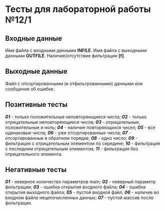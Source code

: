 # Тесты для лабораторной работы №12/1

## Входные данные

Имя файла с входными данными **INFILE**.
Имя файла с выходными данными **OUTFILE**.
Наличие/отсутствие фильтрации **[f]**.

## Выходные данные

Файл с отсортированными (и отфильтрованными) данными или сообщение об ошибке.

## Позитивные тесты

***01*** - только положительные неповторяющиеся числа;
***02*** - только отрицательные неповторяющиеся числа;
***03*** - отрицательные, положительные и ноль;
***04*** - наличие повторяющихся чисел;
***05*** - все одинаковые числа;
***06*** - уже отсортированные числа;
***07*** - отсортированные в обратном порядке;
***08*** - одно число;
***09*** - фильтрация с отрицательным элементом по середине;
***10*** - фильтрация с последним отрицательным элементом;
***11*** - фильтрация без отрицательного элемента.

## Негативные тесты

***01*** - неверное количество параметров main;
***02*** - неверный параметр фильтрации;
***03*** - ошибка открытия входного файла;
***04*** - ошибка открытия выходного файла;
***05*** - пустой входной файл;
***06*** - наличие во входном файле нецелочисленных данных;
***07*** - пустой массив после фильтрации.
